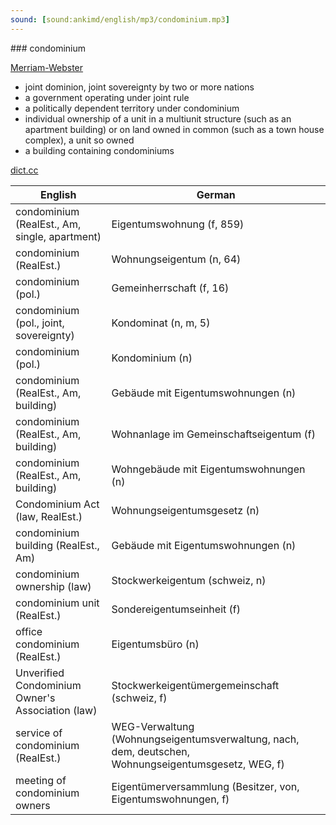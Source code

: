 ```yaml
---
sound: [sound:ankimd/english/mp3/condominium.mp3]
---
```


\### condominium

[Merriam-Webster](https://www.merriam-webster.com/dictionary/condominium)

- joint dominion, joint sovereignty by two or more nations
- a government operating under joint rule
- a politically dependent territory under condominium
- individual ownership of a unit in a multiunit structure (such as an apartment building) or on land owned in common (such as a town house complex), a unit so owned
- a building containing condominiums

[dict.cc](https://www.dict.cc/condominium)

| English        | German       |
| -------------- | ------------ |
| condominium (RealEst., Am, single, apartment) | Eigentumswohnung (f, 859) |
| condominium (RealEst.) | Wohnungseigentum (n, 64) |
| condominium (pol.) | Gemeinherrschaft (f, 16) |
| condominium (pol., joint, sovereignty) | Kondominat (n, m, 5) |
| condominium (pol.) | Kondominium (n) |
| condominium (RealEst., Am, building) | Gebäude mit Eigentumswohnungen (n) |
| condominium (RealEst., Am, building) | Wohnanlage im Gemeinschaftseigentum (f) |
| condominium (RealEst., Am, building) | Wohngebäude mit Eigentumswohnungen (n) |
| Condominium Act (law, RealEst.) | Wohnungseigentumsgesetz (n) |
| condominium building (RealEst., Am) | Gebäude mit Eigentumswohnungen (n) |
| condominium ownership (law) | Stockwerkeigentum (schweiz, n) |
| condominium unit (RealEst.) | Sondereigentumseinheit (f) |
| office condominium (RealEst.) | Eigentumsbüro (n) |
| Unverified Condominium Owner's Association <COA> (law) | Stockwerkeigentümergemeinschaft (schweiz, f) |
| service of condominium (RealEst.) | WEG-Verwaltung (Wohnungseigentumsverwaltung, nach, dem, deutschen, Wohnungseigentumsgesetz, WEG, f) |
| meeting of condominium owners | Eigentümerversammlung (Besitzer, von, Eigentumswohnungen, f) |
